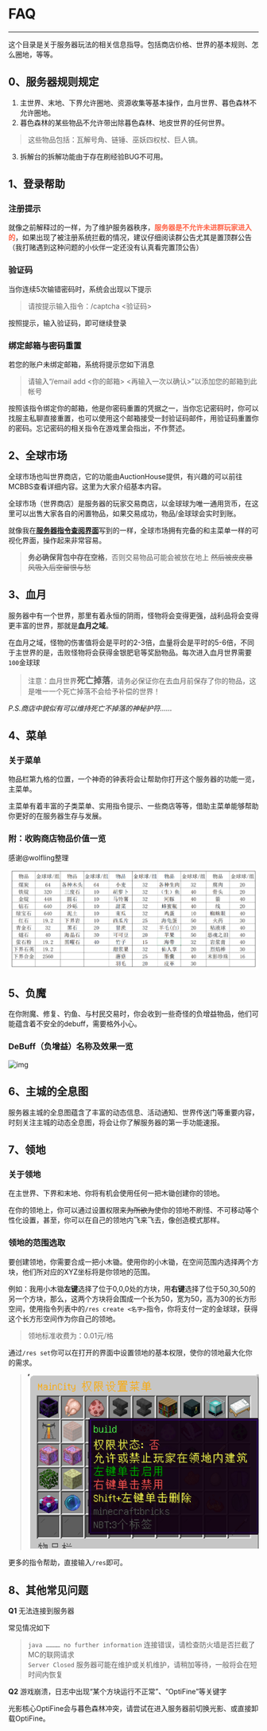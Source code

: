 # FAQ
-----
这个目录是关于服务器玩法的相关信息指导。包括商店价格、世界的基本规则、怎么圈地，等等。

## 0、服务器规则规定
1. 主世界、末地、下界允许圈地、资源收集等基本操作，血月世界、暮色森林不允许圈地。
2. 暮色森林的某些物品不允许带出除暮色森林、地皮世界的任何世界。
> 这些物品包括：瓦解号角、链锤、巫妖四权杖、巨人镐。
3. 拆解台的拆解功能由于存在刷经验BUG不可用。


## 1、登录帮助
### 注册提示
就像之前解释过的一样，为了维护服务器秩序，<font color="FF6347">**服务器是不允许未进群玩家进入的**</font>，如果出现了被注册系统拦截的情况，建议仔细阅读群公告尤其是置顶群公告（我打赌遇到这种问题的小伙伴一定还没有认真看完置顶公告）
### 验证码
当你连续5次输错密码时，系统会出现以下提示

> 请按提示输入指令：/captcha <验证码>

按照提示，输入验证码，即可继续登录
### 绑定邮箱与密码重置
若您的账户未绑定邮箱，系统将提示您如下消息
> 请输入“/email add <你的邮箱> <再输入一次以确认>”以添加您的邮箱到此帐号

按照该指令绑定你的邮箱，他是你密码重置的凭据之一，当你忘记密码时，你可以找服主私聊直接重置，也可以使用这个邮箱接受一封验证码邮件，用验证码重置你的密码。忘记密码的相关指令在游戏里会指出，不作赘述。
## 2、全球市场
全球市场也叫世界商店，它的功能由AuctionHouse提供，有兴趣的可以前往MCBBS查看详细内容。这里为大家介绍基本内容。

全球市场（世界商店）是服务器的玩家交易商店，以金球球为唯一通用货币，在这里可以出售大家各自的闲置物品，如果交易成功，物品/金球球会实时到账。

就像我在[**服务器指令查阅界面**](commands.md)写到的一样，全球市场拥有完备的和主菜单一样的可视化界面，操作起来非常容易。

> **务必确保背包中存在空格**，否则交易物品可能会被放在地上 <del>然后被皮皮暴风吸入后空留恨与愁</div>

## 3、血月
服务器中有一个世界，那里有着永恒的阴雨，怪物将会变得更强，战利品将会变得更丰富的世界，那就是**血月之域**。

在血月之域，怪物的伤害值将会是平时的2-3倍，血量将会是平时的5-6倍，不同于主世界的是，击败怪物将会获得金银肥皂等奖励物品。每次进入血月世界需要`100`金球球

> 注意：血月世界<big>**死亡掉落**</big>，请务必保证你在去血月前保存了你的物品，这是唯一一个死亡掉落不会给予补偿的世界！

_P.S.商店中貌似有可以维持死亡不掉落的神秘护符……_

## 4、菜单
### 关于菜单
物品栏第九格的位置，一个神奇的钟表将会让帮助你打开这个服务器的功能一览，主菜单。

主菜单有着丰富的子类菜单、实用指令提示、一些商店等等，借助主菜单能够帮助你更好的在服务器生存与发展。
### 附：收购商店物品价值一览
感谢@wolfling整理

![img](worth.png)


## 5、负魔
在你附魔、修复、钓鱼、与村民交易时，你会收到一些奇怪的负增益物品，他们可能蕴含着不安全的debuff，需要格外小心。

### DeBuff（负增益）名称及效果一览

![img](https://attachment.mcbbs.net/data/myattachment/forum/202105/05/151027hdcyj1dh1swdni1g.png)

## 6、主城的全息图
服务器主城的全息图蕴含了丰富的动态信息、活动通知、世界传送门等重要内容，时刻关注主城的动态全息图，将会让你了解服务器的第一手功能速报。

## 7、领地
### 关于领地
在主世界、下界和末地、你将有机会使用任何一把木锄创建你的领地。

在你的领地上，你可以通过设置权限来<del>为所欲为</del>使你的领地不刷怪、不可移动等个性化设置，甚至，你可以在自己的领地内飞来飞去，像创造模式那样。

### 领地的范围选取
要创建领地，你需要合成一把小木锄。使用你的小木锄，在空间范围内选择两个方块，他们所对应的XYZ坐标将是你领地的范围。

例如：我用小木锄**左键**选择了位于0,0,0处的方块，用**右键**选择了位于50,30,50的另一个方块，那么，这两个方块将会围成一个长为50，宽为50，高为30的长方形空间，使用指令列表中的`/res create <名字>`指令，你将支付一定的金球球，获得这个长方形空间作为你自己的领地。

> 领地标准收费为：0.01元/格

通过`/res set`你可以在打开的界面中设置领地的基本权限，使你的领地最大化你的需求。

> ![img](residenceset.png)

更多的指令帮助，直接输入`/res`即可。

## 8、其他常见问题
**Q1** 无法连接到服务器

常见情况如下
> `java ………… no further information` 连接错误，请检查防火墙是否拦截了MC的联网请求</br>
> `Server Closed` 服务器可能在维护或关机维护，请稍加等待，一般将会在短时间内恢复

**Q2** 游戏崩溃，日志中出现“某个方块运行不正常”、“OptiFine”等关键字

光影核心OptiFine会与暮色森林冲突，请尝试在进入服务器前切换光影、或直接卸载OptiFine。